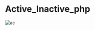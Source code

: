 # Active_Inactive_php
![ac](https://user-images.githubusercontent.com/128790623/233144080-b1224e36-b777-4f7b-b1d4-2ef13a25923a.png)
